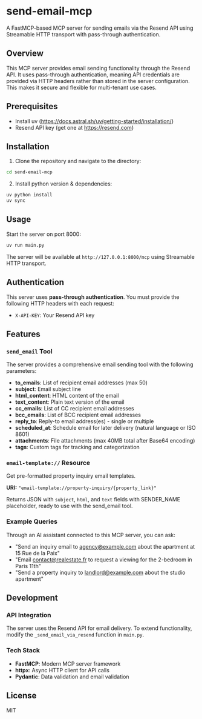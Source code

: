 # send-email-mcp

A FastMCP-based MCP server for sending emails via the Resend API using Streamable HTTP transport with pass-through authentication.

## Overview
This MCP server provides email sending functionality through the Resend API. It uses pass-through authentication, meaning API credentials are provided via HTTP headers rather than stored in the server configuration. This makes it secure and flexible for multi-tenant use cases.

## Prerequisites
- Install uv (https://docs.astral.sh/uv/getting-started/installation/)
- Resend API key (get one at https://resend.com)

## Installation

1. Clone the repository and navigate to the directory:

```bash
cd send-email-mcp
```

2. Install python version & dependencies:

```bash
uv python install
uv sync
```

## Usage

Start the server on port 8000:

```bash
uv run main.py
```

The server will be available at `http://127.0.0.1:8000/mcp` using Streamable HTTP transport.

## Authentication

This server uses **pass-through authentication**. You must provide the following HTTP headers with each request:

- `X-API-KEY`: Your Resend API key

## Features

### `send_email` Tool

The server provides a comprehensive email sending tool with the following parameters:

- **to_emails**: List of recipient email addresses (max 50)
- **subject**: Email subject line
- **html_content**: HTML content of the email
- **text_content**: Plain text version of the email
- **cc_emails**: List of CC recipient email addresses
- **bcc_emails**: List of BCC recipient email addresses
- **reply_to**: Reply-to email address(es) - single or multiple
- **scheduled_at**: Schedule email for later delivery (natural language or ISO 8601)
- **attachments**: File attachments (max 40MB total after Base64 encoding)
- **tags**: Custom tags for tracking and categorization

### `email-template://` Resource

Get pre-formatted property inquiry email templates.

**URI:** `"email-template://property-inquiry/{property_link}"`

Returns JSON with `subject`, `html`, and `text` fields with SENDER_NAME placeholder, ready to use with the send_email tool.

### Example Queries

Through an AI assistant connected to this MCP server, you can ask:

- "Send an inquiry email to agency@example.com about the apartment at 15 Rue de la Paix"
- "Email contact@realestate.fr to request a viewing for the 2-bedroom in Paris 11th"
- "Send a property inquiry to landlord@example.com about the studio apartment"

## Development

### API Integration

The server uses the Resend API for email delivery. To extend functionality, modify the `_send_email_via_resend` function in `main.py`.

### Tech Stack

- **FastMCP**: Modern MCP server framework
- **httpx**: Async HTTP client for API calls
- **Pydantic**: Data validation and email validation

## License

MIT
